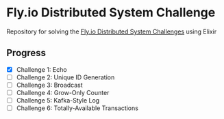 # Fly.io Distributed System Challenge

Repository for solving the [Fly.io Distributed System Challenges](https://fly.io/dist-sys/) using Elixir

## Progress

- [X] Challenge 1: Echo
- [ ] Challenge 2: Unique ID Generation
- [ ] Challenge 3: Broadcast
- [ ] Challenge 4: Grow-Only Counter
- [ ] Challenge 5: Kafka-Style Log
- [ ] Challenge 6: Totally-Available Transactions
